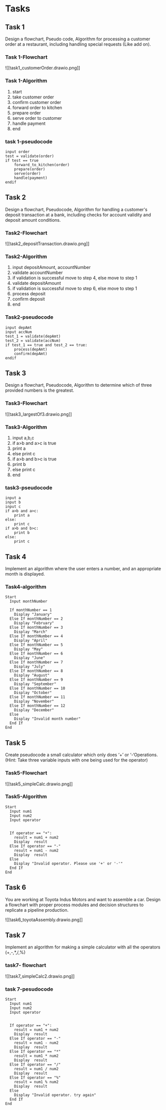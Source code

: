 # Tasks

## Task 1

 Design a flowchart, Pseudo code, Algorithm for processing a customer order at a restaurant,
including handling special requests (Like add on).

### Task 1-Flowchart

![[task1_customerOrder.drawio.png]]

### Task 1-Algorithm

1. start
2. take customer order
3. confirm customer order
4. forward order to kitchen
5. prepare order
6. serve order to customer
7. handle payment
8. end

### task 1-pseudocode

```pseudocode
input order
test = validate(order)
if test == true
    forward_to_kitchen(order)
    prepare(order)
    serve(order)
    handle(payment)
endif
```

## Task 2

 Design a flowchart, Pseudocode, Algorithm for handling a customer's deposit transaction at a
bank, including checks for account validity and deposit amount conditions.

### Task2-Flowchart

![[task2_depositTransaction.drawio.png]]

### Task2-Algorithm

1. input depositAmount, accountNumber
2. validate accountNumber
3. if validation is successful  move to step 4, else move to step 1
4. validate depositAmount
5. if validation is successful  move to step 6, else move to step 1
6. process deposit
7. confirm deposit
8. end

### Task2-pseudocode

```pseudocode
input depAmt
input accNum
test_1 = validate(depAmt)
test_2 = validate(accNum)
if test_1 == true and test_2 == true:
    process(depAmt)
    confirm(depAmt)
endif
```

## Task 3

Design a flowchart, Pseudocode, Algorithm to determine which of three provided numbers is the
greatest.

### Task3-Flowchart

![[task3_largestOf3.drawio.png]]

### Task3-Algorithm

1. input a,b,c
2. if a>b and a>c is true
3. print a
4. else print c
5. if a>b and b>c is true
6. print b
7. else print c
8. end

### task3-pseudocode

```pseudocode
input a
input b
input c
if a>b and a>c:
    print a
else:
    print c
if a>b and b>c:
    print b
else:
    print c
```

## Task 4

Implement an algorithm where the user enters a number, and an appropriate month is
displayed.

### Task4-algorithm

```pseudocode
Start
  Input monthNumber
  
  If monthNumber == 1
    Display "January"
  Else If monthNumber == 2
    Display "February"
  Else If monthNumber == 3
    Display "March"
  Else If monthNumber == 4
    Display "April"
  Else If monthNumber == 5
    Display "May"
  Else If monthNumber == 6
    Display "June"
  Else If monthNumber == 7
    Display "July"
  Else If monthNumber == 8
    Display "August"
  Else If monthNumber == 9
    Display "September"
  Else If monthNumber == 10
    Display "October"
  Else If monthNumber == 11
    Display "November"
  Else If monthNumber == 12
    Display "December"
  Else
    Display "Invalid month number"
  End If
End

```

## Task 5

Create pseudocode a small calculator which only does ‘+’ or ‘-‘Operations. (Hint: Take three
variable inputs with one being used for the operator)

### Task5-Flowchart

![[task5_simpleCalc.drawio.png]]

### Task5-Algorithm

```pseudocode
Start
  Input num1
  Input num2
  Input operator
  
  
  If operator == "+":
    result = num1 + num2
    Display  result
  Else If operator == "-"
    result = num1 - num2
    Display  result
  Else
    Display "Invalid operator. Please use '+' or '-'"
  End If
End

```

## Task 6

 You are working at Toyota Indus Motors and want to assemble a car.
Design a flowchart with proper process modules and decision structures to replicate a pipeline production.

![[task6_toyotaAssembly.drawio.png]]

## Task 7

Implement an algorithm for making a simple calculator with all the operators (+,-,*,/,%)

### task7- flowchart

![[task7_simpleCalc2.drawio.png]]

### task 7-pesudocode

```pseudocode
Start
  Input num1
  Input num2
  Input operator
  
  
  If operator == "+":
    result = num1 + num2
    Display  result
  Else If operator == "-"
    result = num1 - num2
    Display  result
  Else If operator == "*"
    result = num1 * num2
    Display  result
  Else If operator == "/"
    result = num1 / num2
    Display  result
  Else If operator == "%"
    result = num1 % num2
    Display  result
  Else
    Display "Invalid operator. try again"
  End If
End

```
